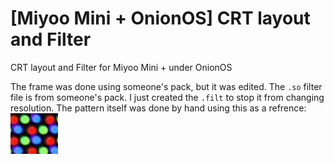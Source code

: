 # [Miyoo Mini + OnionOS] CRT layout and Filter
CRT layout and Filter for Miyoo Mini + under OnionOS

The frame was done using someone's pack, but it was edited.
The `.so` filter file is from someone's pack. I just created the `.filt` to stop it from changing resolution.
The pattern itself was done by hand using this as a refrence:
![](CRT_screen_closeup-refrence.png)

